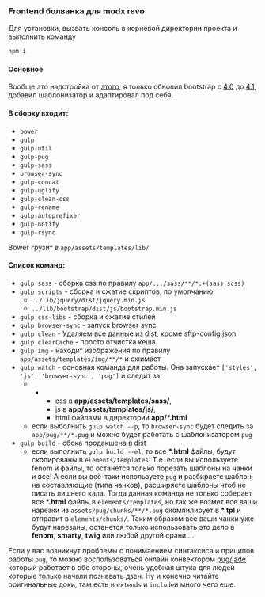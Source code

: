 ### Frontend болванка для modx revo
Для установки, вызвать консоль в корневой директории проекта и выполнить команду 
```sh
npm i
```
#### Основное
Вообще это надстройка от [этого], я только обновил bootstrap с [4.0] до [4.1], добавил шаблонизатор и адаптировал под себя.

#### В сборку входит:
 - `bower`
 - `gulp`
 - `gulp-util`
 - `gulp-pug`
 - `gulp-sass`
 - `browser-sync`
 - `gulp-concat`
 - `gulp-uglify`
 - `gulp-clean-css`
 - `gulp-rename`
 - `gulp-autoprefixer`
 - `gulp-notify`
 - `gulp-rsync`

Bower грузит в `app/assets/templates/lib/`

#### Список команд:
 - `gulp sass` - сборка сss по правилу `app/.../sass/**/*.+(sass|scss)`
 - `gulp scripts` - сборка и сжатие скриптов, по умолчанию:
    - `../lib/jquery/dist/jquery.min.js`
    - `../lib/bootstrap/dist/js/bootstrap.min.js`
 - `gulp css-libs` - сборка и сжатие стилей
 - `gulp browser-sync` - запуск browser sync
 - `gulp clean` - Удаляем все данные из dist, кроме sftp-config.json
 - `gulp clearCache` - просто отчистка кеша
 - `gulp img` - находит изображения по правилу `app/assets/templates/img/**/*` и сжимает
 - `gulp watch` - основная команда для работы. Она запускает `['styles', 'js', 'browser-sync', 'pug']` и следит за:
 	 - -
	 	 - css в **app/assets/templates/sass/**, 
	 	 - js в **app/assets/templates/js/**, 
	 	 - html файлами в директории **app/\*.html**
 	 - если выболнить `gulp watch --p`, то `browser-sync` будет следить за `app/pug/**/*.pug` и можно будет работать с шаблонизатором `pug`
 - `gulp build` - сбока продакшена в dist
	 - если выполнить `gulp build --el`, то все **\*.html** файлы, будут скопированы в `elements/templates`. Т.е. если вы используете fenom и файлы, то останется только порезать шаблоны на чанки и все! А если вы всё-таки используете `pug` и разбираете шаблон на составляющие (типа чанков), расширяете шаблоны чтоб не писать лишнего кала. Тогда данная команда не только соберает все **\*.html** файлы в `elements/templates`, но так же возмет все ваши нарезки из `assets/pug/chunks/**/*.pug` скомпилирует в **\*.tpl** и отправит в `elements/chunks/`. Таким образом все ваши чанки уже будут нарезаны, останется только использовать это дело в **fenom**, **smarty**, **twig** или любой другой срани ...

Если у вас возникнут проблемы с понимаением синтаксиса и приципов работы `pug`, то можно воспользоваться онлайн конвектором [pug/jade] который работает в обе стороны, очень удобная штука для людей которые только начали познавать дзен. Ну и конечно читайте оригинальные доки, там есть и `extends` и `include`и много чего еще.

[этого]: <https://github.com/agragregra/OptimizedHTML-4>
[pug/jade]: <http://html2jade.org/>
[4.0]: <https://getbootstrap.com/docs/4.0/getting-started/introduction/>
[4.1]: <https://getbootstrap.com/docs/4.1/getting-started/introduction/>
